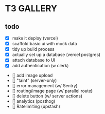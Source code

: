 # T3 GALLERY

## todo

- [x] make it deploy (vercel)
- [x] scaffold basic ui with mock data
- [x] tidy up build process
- [x] actually set up a database (vercel postgres)
- [x] attach database to UI
- [x] add authentication (w clerk)
- [] add image upload
- [] "taint" (server-only)
- [] error management (w/ Sentry)
- [] routing/image page (w/ parallel route)
- [] delete button (w/ server actions)
- [] analytics (posthog)
- [] Ratelimiting (upstash)